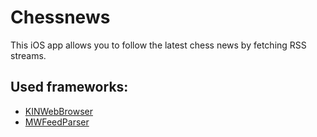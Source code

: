# Chessnews

This iOS app allows you to follow the latest chess news by fetching RSS streams.

## Used frameworks:
* [KINWebBrowser](https://github.com/dfmuir/KINWebBrowser)
* [MWFeedParser](https://github.com/mwaterfall/MWFeedParser)
